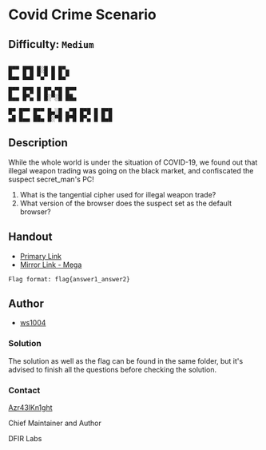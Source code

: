 # Covid Crime Scenario
## Difficulty: `Medium`

```

█▀▀ █▀█ █░█ █ █▀▄  
█▄▄ █▄█ ▀▄▀ █ █▄▀  

█▀▀ █▀█ █ █▀▄▀█ █▀▀  
█▄▄ █▀▄ █ █░▀░█ ██▄  

█▀ █▀▀ █▀▀ █▄░█ ▄▀█ █▀█ █ █▀█
▄█ █▄▄ ██▄ █░▀█ █▀█ █▀▄ █ █▄█
```

## Description
While the whole world is under the situation of COVID-19, we found out that illegal weapon trading was going on the black market, and confiscated the suspect secret_man's PC!

1. What is the tangential cipher used for illegal weapon trade?
2. What version of the browser does the suspect set as the default browser?

## Handout
+ [Primary Link](https://drive.google.com/file/d/19qTfiqj7zb73_TLquv3TukVMAH0H7WpT/view?usp=sharing)
+ [Mirror Link - Mega](https://mega.nz/file/l70jHC5a#2iA_lg1YWsYu5iXuRejMex_RrSSUD12Mv6XmUgE30Co)         

`Flag format: flag{answer1_answer2}`

## Author
- [ws1004](https://x.com/ws1004_4n6)

### Solution
 
The solution as well as the flag can be found in the same folder, but it's advised to finish all the questions before checking the solution.

### Contact

[Azr43lKn1ght](https://twitter.com/Azr43lKn1ght)

Chief Maintainer and Author

DFIR Labs
